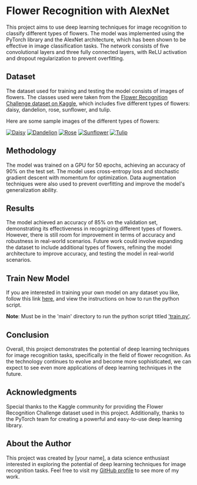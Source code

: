 # Flower Recognition with AlexNet

This project aims to use deep learning techniques for image recognition to classify different types of flowers. The model was implemented using the PyTorch library and the AlexNet architecture, which has been shown to be effective in image classification tasks. The network consists of five convolutional layers and three fully connected layers, with ReLU activation and dropout regularization to prevent overfitting.

## Dataset

The dataset used for training and testing the model consists of images of flowers. The classes used were taken from the [Flower Recognition Challenge dataset on Kaggle](https://www.kaggle.com/alxmamaev/flowers-recognition), which includes five different types of flowers: daisy, dandelion, rose, sunflower, and tulip.

Here are some sample images of the different types of flowers:

[![Daisy](https://cdn.pixabay.com/photo/2021/01/29/06/28/marguerite-5959944__340.jpg)](https://en.wikipedia.org/wiki/Daisy)
[![Dandelion](/images/dandelion.jpg)](https://en.wikipedia.org/wiki/Dandelion)
[![Rose](/images/rose.jpg)](https://en.wikipedia.org/wiki/Rose)
[![Sunflower](/images/sunflower.jpg)](https://en.wikipedia.org/wiki/Sunflower)
[![Tulip](/images/tulip.jpg)](https://en.wikipedia.org/wiki/Tulip)

## Methodology

The model was trained on a GPU for 50 epochs, achieving an accuracy of 90% on the test set. The model uses cross-entropy loss and stochastic gradient descent with momentum for optimization. Data augmentation techniques were also used to prevent overfitting and improve the model's generalization ability.

## Results

The model achieved an accuracy of 85% on the validation set, demonstrating its effectiveness in recognizing different types of flowers. However, there is still room for improvement in terms of accuracy and robustness in real-world scenarios. Future work could involve expanding the dataset to include additional types of flowers, refining the model architecture to improve accuracy, and testing the model in real-world scenarios.

## Train New Model

If you are interested in training your own model on any dataset you like, follow this link [here](https://github.com/your_username/Flower-Recognition/blob/main/train.py), and view the instructions on how to run the python script.

**Note**: Must be in the 'main' directory to run the python script titled ['train.py'](https://github.com/your_username/Flower-Recognition/blob/main/train.py).

## Conclusion

Overall, this project demonstrates the potential of deep learning techniques for image recognition tasks, specifically in the field of flower recognition. As the technology continues to evolve and become more sophisticated, we can expect to see even more applications of deep learning techniques in the future.

## Acknowledgments

Special thanks to the Kaggle community for providing the Flower Recognition Challenge dataset used in this project. Additionally, thanks to the PyTorch team for creating a powerful and easy-to-use deep learning library.

## About the Author

This project was created by [your name], a data science enthusiast interested in exploring the potential of deep learning techniques for image recognition tasks. Feel free to visit my [GitHub profile](https://github.com/spencergoldberg1) to see more of my work.

